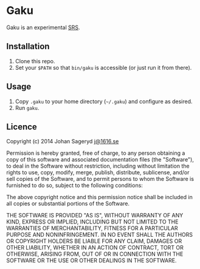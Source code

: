# Gaku

Gaku is an experimental [SRS](https://en.wikipedia.org/wiki/Spaced_repetition#Software).

## Installation
1. Clone this repo.
2. Set your `$PATH` so that `bin/gaku` is accessible (or just run it from there).

## Usage
1. Copy `.gaku` to your home directory (`~/.gaku`) and configure as desired.
2. Run `gaku`.

## Licence
Copyright (c) 2014 Johan Sageryd <j@1616.se>

Permission is hereby granted, free of charge, to any person obtaining a copy
of this software and associated documentation files (the "Software"), to deal
in the Software without restriction, including without limitation the rights
to use, copy, modify, merge, publish, distribute, sublicense, and/or sell
copies of the Software, and to permit persons to whom the Software is
furnished to do so, subject to the following conditions:

The above copyright notice and this permission notice shall be included in
all copies or substantial portions of the Software.

THE SOFTWARE IS PROVIDED "AS IS", WITHOUT WARRANTY OF ANY KIND, EXPRESS OR
IMPLIED, INCLUDING BUT NOT LIMITED TO THE WARRANTIES OF MERCHANTABILITY,
FITNESS FOR A PARTICULAR PURPOSE AND NONINFRINGEMENT. IN NO EVENT SHALL THE
AUTHORS OR COPYRIGHT HOLDERS BE LIABLE FOR ANY CLAIM, DAMAGES OR OTHER
LIABILITY, WHETHER IN AN ACTION OF CONTRACT, TORT OR OTHERWISE, ARISING FROM,
OUT OF OR IN CONNECTION WITH THE SOFTWARE OR THE USE OR OTHER DEALINGS IN
THE SOFTWARE.
